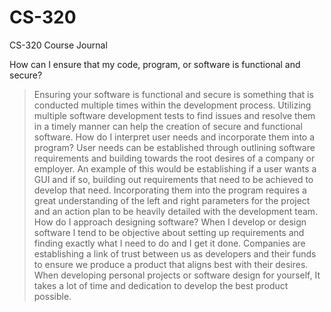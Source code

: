 # CS-320
CS-320 Course Journal

How can I ensure that my code, program, or software is functional and secure?
  > Ensuring your software is functional and secure is something that is conducted multiple times within the development process.
    Utilizing multiple software development tests to find issues and resolve them in a timely manner can help the creation of secure and functional software.
How do I interpret user needs and incorporate them into a program?
  > User needs can be established through outlining software requirements and building towards the root desires of a company or employer.
    An example of this would be establishing if a user wants a GUI and if so, building out requirements that need to be achieved to develop that need.
    Incorporating them into the program requires a great understanding of the left and right parameters for the project and an action plan to be heavily detailed with the development team.  
How do I approach designing software?
  > When I develop or design software I tend to be objective about setting up requirements and finding exactly what I need to do and I get it done.
    Companies are establishing a link of trust between us as developers and their funds to ensure we produce a product that aligns best with their desires.
    When developing personal projects or software design for yourself, It takes a lot of time and dedication to develop the best product possible. 
